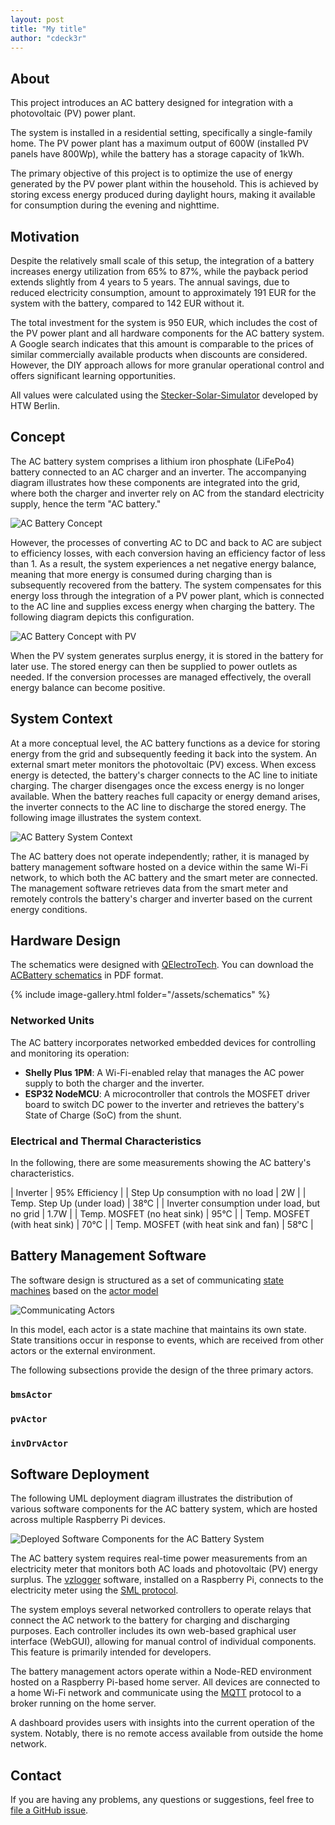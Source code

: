 ```yaml
---
layout: post
title: "My title"
author: "cdeck3r"
---
```


## About

This project introduces an AC battery designed for integration with a photovoltaic (PV) power plant. 

The system is installed in a residential setting, specifically a single-family home. The PV power plant has a maximum output of 600W (installed PV panels have 800Wp), while the battery has a storage capacity of 1kWh.

The primary objective of this project is to optimize the use of energy generated by the PV power plant within the household. This is achieved by storing excess energy produced during daylight hours, making it available for consumption during the evening and nighttime.

## Motivation

Despite the relatively small scale of this setup, the integration of a battery increases energy utilization from 65% to 87%, while the payback period extends slightly from 4 years to 5 years. The annual savings, due to reduced electricity consumption, amount to approximately 191 EUR for the system with the battery, compared to 142 EUR without it. 

The total investment for the system is 950 EUR, which includes the cost of the PV power plant and all hardware components for the AC battery system. A Google search indicates that this amount is comparable to the prices of similar commercially available products when discounts are considered. However, the DIY approach allows for more granular operational control and offers significant learning opportunities.

All values were calculated using the [Stecker-Solar-Simulator](https://solar.htw-berlin.de/rechner/stecker-solar-simulator/) developed by HTW Berlin.


## Concept

The AC battery system comprises a lithium iron phosphate (LiFePo4) battery connected to an AC charger and an inverter. The accompanying diagram illustrates how these components are integrated into the grid, where both the charger and inverter rely on AC from the standard electricity supply, hence the term "AC battery."

![AC Battery Concept](http://www.plantuml.com/plantuml/proxy?cache=no&src=https://raw.githubusercontent.com/cdeck3r/acbattery/main/plantuml/battery.plantuml)

However, the processes of converting AC to DC and back to AC are subject to efficiency losses, with each conversion having an efficiency factor of less than 1. As a result, the system experiences a net negative energy balance, meaning that more energy is consumed during charging than is subsequently recovered from the battery. The system compensates for this energy loss through the integration of a PV power plant, which is connected to the AC line and supplies excess energy when charging the battery. The following diagram depicts this configuration.

![AC Battery Concept with PV](http://www.plantuml.com/plantuml/proxy?cache=no&src=https://raw.githubusercontent.com/cdeck3r/acbattery/main/plantuml/batterywithpv.plantuml)

When the PV system generates surplus energy, it is stored in the battery for later use. The stored energy can then be supplied to power outlets as needed. If the conversion processes are managed effectively, the overall energy balance can become positive.

## System Context

At a more conceptual level, the AC battery functions as a device for storing energy from the grid and subsequently feeding it back into the system. An external smart meter monitors the photovoltaic (PV) excess. When excess energy is detected, the battery's charger connects to the AC line to initiate charging. The charger disengages once the excess energy is no longer available. When the battery reaches full capacity or energy demand arises, the inverter connects to the AC line to discharge the stored energy. The following image illustrates the system context.

![AC Battery System Context](http://www.plantuml.com/plantuml/proxy?cache=no&src=https://raw.githubusercontent.com/cdeck3r/acbattery/main/plantuml/systemcontext.plantuml)

The AC battery does not operate independently; rather, it is managed by battery management software hosted on a device within the same Wi-Fi network, to which both the AC battery and the smart meter are connected. The management software retrieves data from the smart meter and remotely controls the battery's charger and inverter based on the current energy conditions.

## Hardware Design

The schematics were designed with [QElectroTech](https://qelectrotech.org/). You can download the [ACBattery schematics](https://github.com/cdeck3r/acbattery/blob/main/schematics/ACSpeicher.qet) in PDF format.

{% include image-gallery.html folder="/assets/schematics" %}

### Networked Units

The AC battery incorporates networked embedded devices for controlling and monitoring its operation:

- **Shelly Plus 1PM**: A Wi-Fi-enabled relay that manages the AC power supply to both the charger and the inverter.
- **ESP32 NodeMCU**: A microcontroller that controls the MOSFET driver board to switch DC power to the inverter and retrieves the battery's State of Charge (SoC) from the shunt.

### Electrical and Thermal Characteristics

In the following, there are some measurements showing the AC battery's characteristics.

| Inverter                                     | 95% Efficiency |
| Step Up consumption with no load             | 2W             |
| Temp. Step Up (under load)                   | 38°C           |
| Inverter consumption under load, but no grid | 1.7W           |
| Temp. MOSFET (no heat sink)                  | 95°C           |
| Temp. MOSFET (with heat sink)                | 70°C           |
| Temp. MOSFET (with heat sink and fan)        | 58°C           |
 

## Battery Management Software

The software design is structured as a set of communicating [state machines](https://en.wikipedia.org/wiki/Finite-state_machine) based on the [actor model](https://en.wikipedia.org/wiki/Actor_model)


![Communicating Actors](http://www.plantuml.com/plantuml/proxy?cache=no&src=https://raw.githubusercontent.com/cdeck3r/acbattery/main/plantuml/actors.plantuml)

In this model, each actor is a state machine that maintains its own state. State transitions occur in response to events, which are received from other actors or the external environment.

The following subsections provide the design of the three primary actors.

### `bmsActor`



### `pvActor`


### `invDrvActor`


## Software Deployment

The following UML deployment diagram illustrates the distribution of various software components for the AC battery system, which are hosted across multiple Raspberry Pi devices.

![Deployed Software Components for the AC Battery System](http://www.plantuml.com/plantuml/proxy?cache=no&src=https://raw.githubusercontent.com/cdeck3r/acbattery/main/plantuml/swdeployment.plantuml)

The AC battery system requires real-time power measurements from an electricity meter that monitors both AC loads and photovoltaic (PV) energy surplus. The [vzlogger](https://github.com/volkszaehler/vzlogger) software, installed on a Raspberry Pi, connects to the electricity meter using the [SML protocol](https://de.wikipedia.org/wiki/Smart_Message_Language). 

The system employs several networked controllers to operate relays that connect the AC network to the battery for charging and discharging purposes. Each controller includes its own web-based graphical user interface (WebGUI), allowing for manual control of individual components. This feature is primarily intended for developers.

The battery management actors operate within a Node-RED environment hosted on a Raspberry Pi-based home server. All devices are connected to a home Wi-Fi network and communicate using the [MQTT](https://en.wikipedia.org/wiki/MQTT) protocol to a broker running on the home server. 

A dashboard provides users with insights into the current operation of the system. Notably, there is no remote access available from outside the home network.

## Contact

If you are having any problems, any questions or suggestions, feel free to [file a GitHub issue](https://github.com/cdeck3r/acbattery/issues/new).


